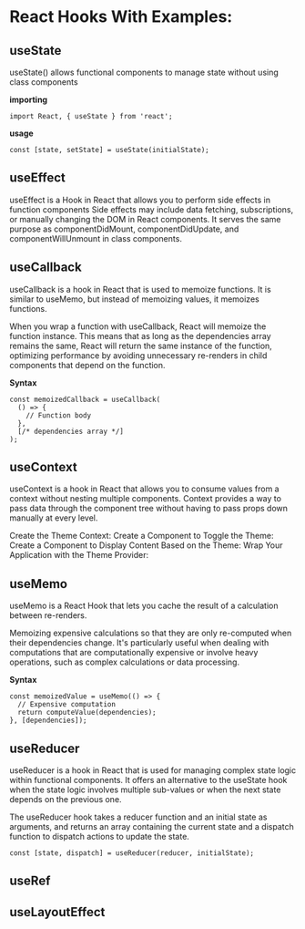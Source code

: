 # React Hooks With Examples:

## useState

useState() allows functional components to manage state without using class components

**importing**

```
import React, { useState } from 'react';
```

**usage**

```
const [state, setState] = useState(initialState);
```

## useEffect

useEffect is a Hook in React that allows you to perform side effects in function components
Side effects may include data fetching, subscriptions, or manually changing the DOM in React components. It serves the same purpose as componentDidMount, componentDidUpdate, and componentWillUnmount in class components.

## useCallback

useCallback is a hook in React that is used to memoize functions. It is similar to useMemo, but instead of memoizing values, it memoizes functions.

When you wrap a function with useCallback, React will memoize the function instance. This means that as long as the dependencies array remains the same, React will return the same instance of the function, optimizing performance by avoiding unnecessary re-renders in child components that depend on the function.

**Syntax**

```
const memoizedCallback = useCallback(
  () => {
    // Function body
  },
  [/* dependencies array */]
);
```

## useContext

useContext is a hook in React that allows you to consume values from a context without nesting multiple components. Context provides a way to pass data through the component tree without having to pass props down manually at every level.

Create the Theme Context:
Create a Component to Toggle the Theme:
Create a Component to Display Content Based on the Theme:
Wrap Your Application with the Theme Provider:

## useMemo

useMemo is a React Hook that lets you cache the result of a calculation between re-renders.

Memoizing expensive calculations so that they are only re-computed when their dependencies change. It's particularly useful when dealing with computations that are computationally expensive or involve heavy operations, such as complex calculations or data processing.

**Syntax**

```
const memoizedValue = useMemo(() => {
  // Expensive computation
  return computeValue(dependencies);
}, [dependencies]);
```

## useReducer

useReducer is a hook in React that is used for managing complex state logic within functional components. It offers an alternative to the useState hook when the state logic involves multiple sub-values or when the next state depends on the previous one.

The useReducer hook takes a reducer function and an initial state as arguments, and returns an array containing the current state and a dispatch function to dispatch actions to update the state.

```
const [state, dispatch] = useReducer(reducer, initialState);
```

## useRef
## useLayoutEffect
